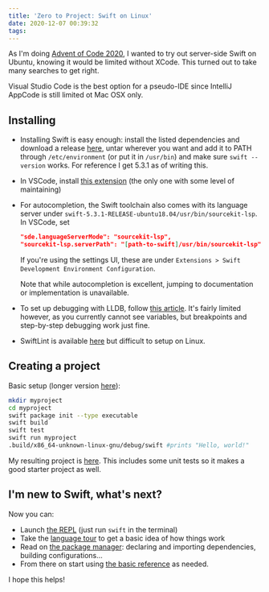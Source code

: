 ```yaml
---
title: 'Zero to Project: Swift on Linux'
date: 2020-12-07 00:39:32
tags:
---
```


As I'm doing [Advent of Code 2020](https://adventofcode.com/2020), I wanted to try out server-side Swift on Ubuntu, knowing it would be limited without XCode. This turned out to take many searches to get right.

Visual Studio Code is the best option for a pseudo-IDE since IntelliJ AppCode is still limited ot Mac OSX only.

## Installing

- Installing Swift is easy enough: install the listed dependencies and download a release [here](https://swift.org/download/#releases), untar wherever you want and add it to PATH through `/etc/environment` (or put it in `/usr/bin`) and make sure `swift --version` works. For reference I get 5.3.1 as of writing this.
- In VSCode, install [this extension](https://marketplace.visualstudio.com/items?itemName=vknabel.vscode-swift-development-environment) (the only one with some level of maintaining)
- For autocompletion, the Swift toolchain also comes with its language server under `swift-5.3.1-RELEASE-ubuntu18.04/usr/bin/sourcekit-lsp`. In VSCode, set
  
  ```json
  "sde.languageServerMode": "sourcekit-lsp",
  "sourcekit-lsp.serverPath": "[path-to-swift]/usr/bin/sourcekit-lsp"
  ```

  If you're using the settings UI, these are under `Extensions > Swift Development Environment Configuration`.
  
  Note that while autocompletion is excellent, jumping to documentation or implementation is unavailable.
- To set up debugging with LLDB, follow [this article](https://www.vknabel.com/pages/Debugging-Swift-in-VS-Code/). It's fairly limited however, as you currently cannot see variables, but breakpoints and step-by-step debugging work just fine.
- SwiftLint is available [here]([SwiftLint](https://github.com/realm/SwiftLint#installation)) but difficult to setup on Linux.

## Creating a project

Basic setup (longer version [here](https://swift.org/getting-started/#using-the-package-manager)):

```bash
mkdir myproject
cd myproject
swift package init --type executable
swift build
swift test
swift run myproject
.build/x86_64-unknown-linux-gnu/debug/swift #prints "Hello, world!"
```

My resulting project is [here](https://github.com/fedidat/AdventOfCode2020/tree/master/swift). This includes some unit tests so it makes a good starter project as well.

## I'm new to Swift, what's next?

Now you can:
- Launch [the REPL](https://swift.org/getting-started/#using-the-repl) (just run `swift` in the terminal)
- Take the [language tour](https://docs.swift.org/swift-book/GuidedTour/GuidedTour.html) to get a basic idea of how things work
- Read on [the package manager](https://swift.org/package-manager/): declaring and importing dependencies, building configurations...
- From there on start using [the basic reference](https://docs.swift.org/swift-book/LanguageGuide/TheBasics.html) as needed.

I hope this helps!
